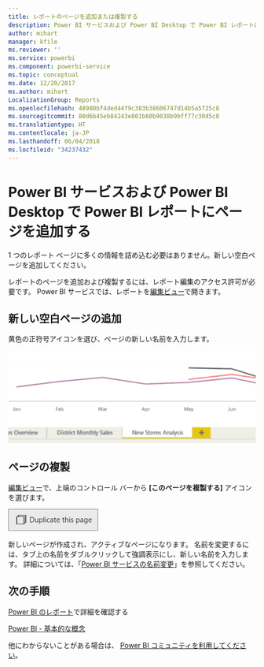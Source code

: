 ```yaml
---
title: レポートのページを追加または複製する
description: Power BI サービスおよび Power BI Desktop で Power BI レポートにページを追加します
author: mihart
manager: kfile
ms.reviewer: ''
ms.service: powerbi
ms.component: powerbi-service
ms.topic: conceptual
ms.date: 12/20/2017
ms.author: mihart
LocalizationGroup: Reports
ms.openlocfilehash: 48980bf4ded44f9c383b38606747d14b5a5725c8
ms.sourcegitcommit: 80d6b45eb84243e801b60b9038b9bff77c30d5c8
ms.translationtype: HT
ms.contentlocale: ja-JP
ms.lasthandoff: 06/04/2018
ms.locfileid: "34237432"
---
```

# <a name="add-a-page-to-a-power-bi-report-in-power-bi-service-and-power-bi-desktop"></a>Power BI サービスおよび Power BI Desktop で Power BI レポートにページを追加する
1 つのレポート ページに多くの情報を詰め込む必要はありません。新しい空白ページを追加してください。 

レポートのページを追加および複製するには、レポート編集のアクセス許可が必要です。 Power BI サービスでは、レポートを[編集ビュー](service-reading-view-and-editing-view.md)で開きます。 

## <a name="add-a-new-blank-page"></a>新しい空白ページの追加
黄色の正符号アイコンを選び、ページの新しい名前を入力します。  

![](media/power-bi-report-add-page/reorderpages2.gif)

## <a name="duplicate-a-page"></a>ページの複製
[編集ビュー](service-interact-with-a-report-in-editing-view.md)で、上端のコントロール バーから **[このページを複製する]** アイコンを選びます。

![](media/power-bi-report-add-page/pbi_duplicate.png)

新しいページが作成され、アクティブなページになります。 名前を変更するには、タブ上の名前をダブルクリックして強調表示にし、新しい名前を入力します。  詳細については、「[Power BI サービスの名前変更](service-rename.md)」を参照してください。

## <a name="next-steps"></a>次の手順
[Power BI のレポート](service-reports.md)で詳細を確認する

[Power BI - 基本的な概念](service-basic-concepts.md)

他にわからないことがある場合は、 [Power BI コミュニティを利用してください](http://community.powerbi.com/)。


